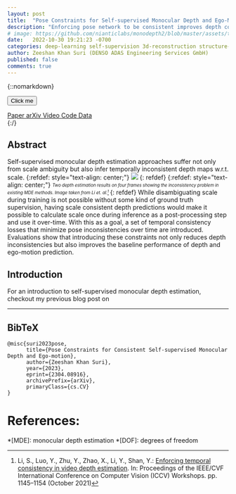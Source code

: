 ```yaml
---
layout: post
title:  "Pose Constraints for Self-supervised Monocular Depth and Ego-Motion"
description: "Enforcing pose network to be consistent improves depth consistency"
# image: https://github.com/nianticlabs/monodepth2/blob/master/assets/teaser.gif?raw=true
date:   2022-10-30 19:21:23 -0700
categories: deep-learning self-supervision 3d-reconstruction structure-from-motion visual-odometry depth-estimation
author: Zeeshan Khan Suri (DENSO ADAS Engineering Services GmbH)
published: false
comments: true
---
```


{::nomarkdown}

<button name="button">Click me</button>

<div class="publication-links">
    <!-- PDF Link. -->
    <span class="link-block">
      <a href="https://arxiv.org/pdf/2011.12948"
          class="external-link button is-normal is-rounded is-dark">
        <span class="icon">
            <i class="fas fa-file-pdf"></i>
        </span>
        <span>Paper</span>
      </a>
    </span>
    <span class="link-block">
      <a href="https://arxiv.org/abs/2011.12948"
          class="external-link button is-normal is-rounded is-dark">
        <span class="icon">
            <i class="ai ai-arxiv"></i>
        </span>
        <span>arXiv</span>
      </a>
    </span>
    <!-- Video Link. -->
    <span class="link-block">
      <a href="https://www.youtube.com/watch?v=MrKrnHhk8IA"
          class="external-link button is-normal is-rounded is-dark">
        <span class="icon">
            <i class="fab fa-youtube"></i>
        </span>
        <span>Video</span>
      </a>
    </span>
    <!-- Code Link. -->
    <span class="link-block">
      <a href="https://github.com/google/nerfies"
          class="external-link button is-normal is-rounded is-dark">
        <span class="icon">
            <i class="fab fa-github"></i>
        </span>
        <span>Code</span>
        </a>
    </span>
    <!-- Dataset Link. -->
    <span class="link-block">
      <a href="https://github.com/google/nerfies/releases/tag/0.1"
          class="external-link button is-normal is-rounded is-dark">
        <span class="icon">
            <i class="far fa-images"></i>
        </span>
        <span>Data</span>
        </a>
  </div>
{:/}

## Abstract

Self-supervised monocular depth estimation approaches suffer not only from scale ambiguity but also infer temporally inconsistent depth maps w.r.t. scale.
{:refdef: style="text-align: center;"}
![]({{site.baseurl}}/images/Li_Enforcing_Temporal_Consistency_in_Video_Depth_Estimation_ICCVW_2021.png)
{: refdef}
{:refdef: style="text-align: center;"}
<sub><sup>*Two depth estimation results on four frames showing the inconsistency problem in existing MDE methods. Image taken from Li et. al.[^1]*
</sup></sub>
{: refdef}
While disambiguating scale during training is not possible without some kind of ground truth supervision, having scale consistent depth predictions would make it possible to calculate scale once during inference as a post-processing step and use it over-time. With this as a goal, a set of temporal consistency losses that minimize pose inconsistencies over time are introduced. Evaluations show that introducing these constraints not only reduces depth inconsistencies but also improves the baseline performance of depth and ego-motion prediction.


## Introduction

For an introduction to self-supervised monocular depth estimation, checkout my previous blog post on 

___


## BibTeX

```
@misc{suri2023pose,
      title={Pose Constraints for Consistent Self-supervised Monocular Depth and Ego-motion}, 
      author={Zeeshan Khan Suri},
      year={2023},
      eprint={2304.08916},
      archivePrefix={arXiv},
      primaryClass={cs.CV}
}
```

# References:


[^1]: Li, S., Luo, Y., Zhu, Y., Zhao, X., Li, Y., Shan, Y.: [Enforcing temporal consistency in video depth estimation](https://openaccess.thecvf.com/content/ICCV2021W/PBDL/papers/Li_Enforcing_Temporal_Consistency_in_Video_Depth_Estimation_ICCVW_2021_paper.pdf). In: Proceedings of the IEEE/CVF International Conference on Computer Vision (ICCV) Workshops. pp. 1145–1154 (October 2021)

*[MDE]: monocular depth estimation
*[DOF]: degrees of freedom
